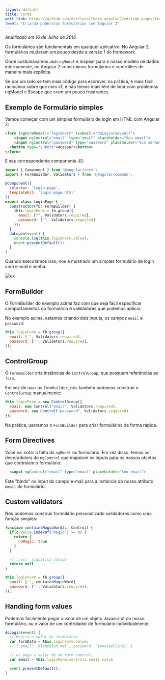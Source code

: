 ```yaml
---
layout: default
title: Forms
edit_link: https://github.com/driftyco/learn-angular2/edit/gh-pages/forms/index.md
tweet: "Criando poderosos formulários com Angular 2"
---
```


_Atualizado em 16 de Julho de 2016_

Os formulários são fundamentais em qualquer aplicativo. No Angular 2, formulários mudaram um pouco desde a versão 1 do framework.

Onde costumávamos usar `ngModel` e mapear para o nosso modelo de dados internamente, no Angular 2 construímos formulários e controllers de maneira mais explícita.

Se por um lado se tem mais código para escrever, na prática, é mais fácil raciocinar sobre que com v1, e não temos mais
têm de lidar com problemas ngModel e $scope que eram um pouco frustrantes.

## Exemplo de Formulário simples

Vamos começar com um simples formulário de login em HTML com Angular 2:

```html
<form [ngFormModel]="loginForm" (submit)="doLogin($event)">
    <input ngControl="email" type="email" placeholder="Seu email">
    <input ngControl="password" type="password" placeholder="Sua senha">
  <button type="submit">Acessar</button>
</form>
```

E seu correspondente componente JS:

```javascript
import { Component } from '@angular/core';
import { FormBuilder, Validators } from '@angular/common';

@Component({
  selector: 'login-page',
  templateUrl: 'login-page.html'
})
export class LoginPage {
  constructor(fb: FormBuilder) {
    this.loginForm = fb.group({
      email: ["", Validators.required],
      password: ["", Validators.required]
    });
  }
  doLogin(event) {
    console.log(this.loginForm.value);
    event.preventDefault();
  }
}

```

Quando executamos isso, nos é mostrado um simples formulário de login com e-mail e senha:

![ex](ex1.png)

## FormBuilder

O FormBuilder do exemplo acima faz com que seja fácil especificar comportamentos do formulário e validadores que podemos aplicar.

No exemplo acima, estamos criando dois inputs, os campos `email` e `password`:

```javascript
this.loginForm = fb.group({
  email: ['', Validators.required],
  password: ['', Validators.required],
});
```

## ControlGroup

O `FormBuilder` cria instâncias do `ControlGroup`, que possuem referências ao `form`.

Em vez de usar os `FormBuilder`, nós também podemos construir o `ControlGroup` manualmente:

```javascript
this.loginForm = new ControlGroup({
  email: new Control("email", Validators.required),
  password: new Control("password", Validators.required)
});
```

Na prática, usaremos o `FormBuilder` para criar formulários de forma rápida.

## Form Directives

Você vai notar a falta do `ngModel` no formulário. Em vez disso, temos os decoradotors do `ngControl` que mapeiam os inputs para os nossos objetos que controlam o formulário:

```html
  <input ngControl="email" type="email" placeholder="Seu email">
```

Este "binds" no input do campo e-mail para a instância do nosso atributo `email` do formulário.

## Custom validators

Nós podemos construir formulário personalizado validadores como uma função simples:

```javascript
function containsMagicWord(c: Control) {
  if(c.value.indexOf('magic') >= 0) {
    return {
      noMagic: true
    }
  }

  // `null` significa valido
  return null
}

this.loginForm = fb.group({
  email: ['', containsMagicWord]
  password: ['', Validators.required],
});
```

## Handling form values

Podemos facilmente pegar o valor de um objeto Javascript do nosso formulário, ou o valor de um controlador de formulário individualmente:

```javascript
doLogin(event) {
  // Mostra o valor do formulário
  var formData = this.loginForm.value;
  // { email: 'blah@blah.net', password: 'imnottelling1' }

  // ou pega o valor de um form control:
  var email = this.loginForm.controls.email.value

  event.preventDefault();
}
```
